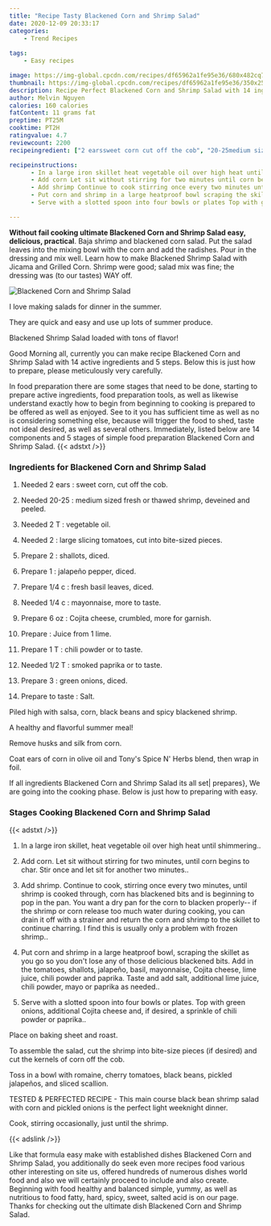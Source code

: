 ```yaml
---
title: "Recipe Tasty Blackened Corn and Shrimp Salad"
date: 2020-12-09 20:33:17
categories:
    - Trend Recipes
    
tags:
    - Easy recipes

image: https://img-global.cpcdn.com/recipes/df65962a1fe95e36/680x482cq70/blackened-corn-and-shrimp-salad-recipe-main-photo.jpg
thumbnail: https://img-global.cpcdn.com/recipes/df65962a1fe95e36/350x250cq70/blackened-corn-and-shrimp-salad-recipe-main-photo.jpg
description: Recipe Perfect Blackened Corn and Shrimp Salad with 14 ingredients and 5 stages of easy cooking.
author: Melvin Nguyen
calories: 160 calories
fatContent: 11 grams fat
preptime: PT25M
cooktime: PT2H
ratingvalue: 4.7
reviewcount: 2200
recipeingredient: ["2 earssweet corn cut off the cob", "20-25medium sized fresh or thawed shrimp deveined and peeled", "2 Tvegetable oil", "2large slicing tomatoes cut into bitesized pieces", "2shallots diced", "1jalapeo pepper diced", "1/4 cfresh basil leaves diced", "1/4 cmayonnaise more to taste", "6 ozCojita cheese crumbled more for garnish", "Juice from 1 lime", "1 Tchili powder or to taste", "1/2 Tsmoked paprika or to taste", "3green onions diced", "to tasteSalt"]

recipeinstructions: 
      - In a large iron skillet heat vegetable oil over high heat until shimmering 
      - Add corn Let sit without stirring for two minutes until corn begins to char Stir once and let sit for another two minutes 
      - Add shrimp Continue to cook stirring once every two minutes until shrimp is cooked through corn has blackened bits and is beginning to pop in the pan You want a dry pan for the corn to blacken properly if the shrimp or corn release too much water during cooking you can drain it off with a strainer and return the corn and shrimp to the skillet to continue charring I find this is usually only a problem with frozen shrimp 
      - Put corn and shrimp in a large heatproof bowl scraping the skillet as you go so you dont lose any of those delicious blackened bits Add in the tomatoes shallots jalapeo basil mayonnaise Cojita cheese lime juice chili powder and paprika Taste and add salt additional lime juice chili powder mayo or paprika as needed 
      - Serve with a slotted spoon into four bowls or plates Top with green onions additional Cojita cheese and if desired a sprinkle of chili powder or paprika

---
```




**Without fail cooking ultimate Blackened Corn and Shrimp Salad easy, delicious, practical**. Baja shrimp and blackened corn salad. Put the salad leaves into the mixing bowl with the corn and add the radishes. Pour in the dressing and mix well. Learn how to make Blackened Shrimp Salad with Jicama and Grilled Corn. Shrimp were good; salad mix was fine; the dressing was (to our tastes) WAY off.


![Blackened Corn and Shrimp Salad](https://img-global.cpcdn.com/recipes/df65962a1fe95e36/680x482cq70/blackened-corn-and-shrimp-salad-recipe-main-photo.jpg "Blackened Corn and Shrimp Salad")



I love making salads for dinner in the summer.

They are quick and easy and use up lots of summer produce.

Blackened Shrimp Salad loaded with tons of flavor!


Good Morning all, currently you can make recipe Blackened Corn and Shrimp Salad with 14 active ingredients and 5 steps. Below this is just how to prepare, please meticulously very carefully.

In food preparation there are some stages that need to be done, starting to prepare active ingredients, food preparation tools, as well as likewise understand exactly how to begin from beginning to cooking is prepared to be offered as well as enjoyed. See to it you has sufficient time as well as no is considering something else, because will trigger the food to shed, taste not ideal desired, as well as several others. Immediately, listed below are 14 components and 5 stages of simple food preparation Blackened Corn and Shrimp Salad.
{{< adstxt />}}

### Ingredients for Blackened Corn and Shrimp Salad


1. Needed 2 ears : sweet corn, cut off the cob.

1. Needed 20-25 : medium sized fresh or thawed shrimp, deveined and peeled.

1. Needed 2 T : vegetable oil.

1. Needed 2 : large slicing tomatoes, cut into bite-sized pieces.

1. Prepare 2 : shallots, diced.

1. Prepare 1 : jalapeño pepper, diced.

1. Prepare 1/4 c : fresh basil leaves, diced.

1. Needed 1/4 c : mayonnaise, more to taste.

1. Prepare 6 oz : Cojita cheese, crumbled, more for garnish.

1. Prepare  : Juice from 1 lime.

1. Prepare 1 T : chili powder or to taste.

1. Needed 1/2 T : smoked paprika or to taste.

1. Prepare 3 : green onions, diced.

1. Prepare to taste : Salt.


Piled high with salsa, corn, black beans and spicy blackened shrimp.

A healthy and flavorful summer meal!

Remove husks and silk from corn.

Coat ears of corn in olive oil and Tony&#39;s Spice N&#39; Herbs blend, then wrap in foil.


If all ingredients Blackened Corn and Shrimp Salad its all set| prepares}, We are going into the cooking phase. Below is just how to preparing with easy.

### Stages Cooking Blackened Corn and Shrimp Salad

{{< adstxt />}}


1. In a large iron skillet, heat vegetable oil over high heat until shimmering..



1. Add corn. Let sit without stirring for two minutes, until corn begins to char. Stir once and let sit for another two minutes..



1. Add shrimp. Continue to cook, stirring once every two minutes, until shrimp is cooked through, corn has blackened bits and is beginning to pop in the pan. You want a dry pan for the corn to blacken properly-- if the shrimp or corn release too much water during cooking, you can drain it off with a strainer and return the corn and shrimp to the skillet to continue charring. I find this is usually only a problem with frozen shrimp..



1. Put corn and shrimp in a large heatproof bowl, scraping the skillet as you go so you don&#39;t lose any of those delicious blackened bits. Add in the tomatoes, shallots, jalapeño, basil, mayonnaise, Cojita cheese, lime juice, chili powder and paprika. Taste and add salt, additional lime juice, chili powder, mayo or paprika as needed..



1. Serve with a slotted spoon into four bowls or plates. Top with green onions, additional Cojita cheese and, if desired, a sprinkle of chili powder or paprika..




Place on baking sheet and roast.

To assemble the salad, cut the shrimp into bite-size pieces (if desired) and cut the kernels of corn off the cob.

Toss in a bowl with romaine, cherry tomatoes, black beans, pickled jalapeños, and sliced scallion.

TESTED &amp; PERFECTED RECIPE - This main course black bean shrimp salad with corn and pickled onions is the perfect light weeknight dinner.

Cook, stirring occasionally, just until the shrimp.


{{< adslink />}}

Like that formula easy make with established dishes Blackened Corn and Shrimp Salad, you additionally do seek even more recipes food various other interesting on site us, offered hundreds of numerous dishes world food and also we will certainly proceed to include and also create. Beginning with food healthy and balanced simple, yummy, as well as nutritious to food fatty, hard, spicy, sweet, salted acid is on our page. Thanks for checking out the ultimate dish Blackened Corn and Shrimp Salad.
